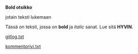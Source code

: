 
**Bold otsikko**

jotain teksti lukemaan

Tässä on teksti, jossa on **bold** ja *italic* sanat. Lue sitä **HYVIN**.

[gitlog.txt]( https://github.com/olegTervo/otm-harjoitustyo/blob/master/laskarit/viikko1/gitlog.txt )

[kommentorivi.txt]( https://github.com/olegTervo/otm-harjoitustyo/blob/master/laskarit/viikko1/kommentorivi.txt )
